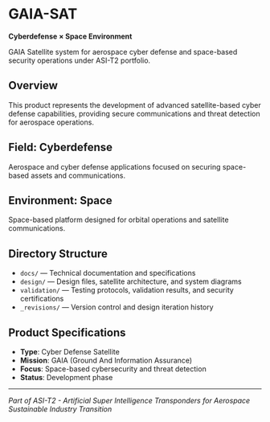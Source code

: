 # GAIA-SAT
**Cyberdefense × Space Environment**

GAIA Satellite system for aerospace cyber defense and space-based security operations under ASI-T2 portfolio.

## Overview
This product represents the development of advanced satellite-based cyber defense capabilities, providing secure communications and threat detection for aerospace operations.

## Field: Cyberdefense
Aerospace and cyber defense applications focused on securing space-based assets and communications.

## Environment: Space
Space-based platform designed for orbital operations and satellite communications.

## Directory Structure
- `docs/` — Technical documentation and specifications
- `design/` — Design files, satellite architecture, and system diagrams
- `validation/` — Testing protocols, validation results, and security certifications
- `_revisions/` — Version control and design iteration history

## Product Specifications
- **Type**: Cyber Defense Satellite
- **Mission**: GAIA (Ground And Information Assurance)
- **Focus**: Space-based cybersecurity and threat detection
- **Status**: Development phase

---
*Part of ASI-T2 - Artificial Super Intelligence Transponders for Aerospace Sustainable Industry Transition*